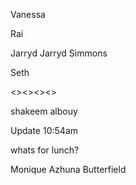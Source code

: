 
Vanessa

Rai

Jarryd
Jarryd Simmons

Seth

<><><Deaje Zidane Eugene Livingston Leverock Trott><><>

shakeem albouy
 
Update 10:54am 

whats for lunch?

Monique
Azhuna Butterfield
